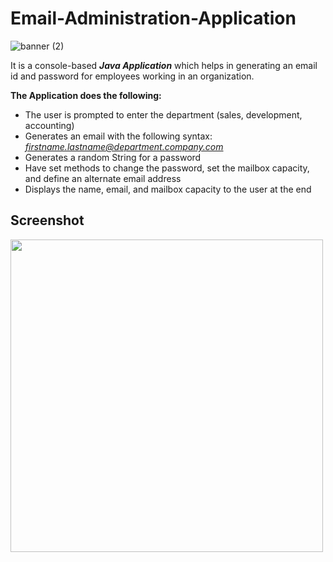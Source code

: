 # Email-Administration-Application
![banner (2)](https://user-images.githubusercontent.com/96123861/188280022-55be41b2-a870-40b7-9efc-3580f984a24b.png)

It is a console-based ***Java Application*** which helps in generating an email id and password for employees working in an organization.

**The Application does the following:**

* The user is prompted to enter the department (sales, development, accounting)
* Generates an email with the following syntax: *firstname.lastname@department.company.com*
* Generates a random String for a password
* Have set methods to change the password, set the mailbox capacity, and define an alternate
email address
* Displays the name, email, and mailbox capacity to the user at the end

## Screenshot

<img src="https://user-images.githubusercontent.com/96123861/190862356-c0989c2c-7101-48b4-a6cc-15b987ef3a63.png"  width="500" height="500">
